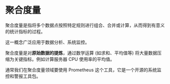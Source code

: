 # 聚合度量

聚合度量是指将多个数据点按照特定规则进行组合、合并或计算，从而得到有意义的统计指标的过程。

这一概念广泛应用于数据分析、系统监控。

聚合度量是对**原始数据的提炼**，通过数学运算 (如求和、平均值等) 将大量数据压缩为关键指标。例如计算服务器 CPU 使用率的平均值。

通常我们在聚合度量领域要使用 Prometheus 这个工具，它是一个开源的系统监控和警报工具包。



